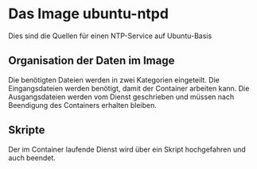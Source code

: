 # Das Image ubuntu-ntpd

Dies sind die Quellen für einen NTP-Service auf Ubuntu-Basis

## Organisation der Daten im Image

Die benötigten Dateien werden in zwei Kategorien eingeteilt. Die Eingangsdateien werden benötigt, damit der Container arbeiten kann. Die Ausgangsdateien werden vom Dienst geschrieben und müssen nach Beendigung des Containers erhalten bleiben.

## Skripte

Der im Container laufende Dienst wird über ein Skript hochgefahren und auch beendet.
